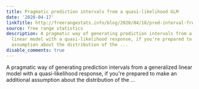 ```yaml
---
title: Pragmatic prediction intervals from a quasi-likelihood GLM
date: '2020-04-17'
linkTitle: http://freerangestats.info/blog/2020/04/18/pred-interval-from-log-linear
source: free range statistics
description: A pragmatic way of generating prediction intervals from a generalized
  linear model with a quasi-likelihood response, if you're prepared to make an additional
  assumption about the distribution of the ...
disable_comments: true
---
```

A pragmatic way of generating prediction intervals from a generalized linear model with a quasi-likelihood response, if you're prepared to make an additional assumption about the distribution of the ...